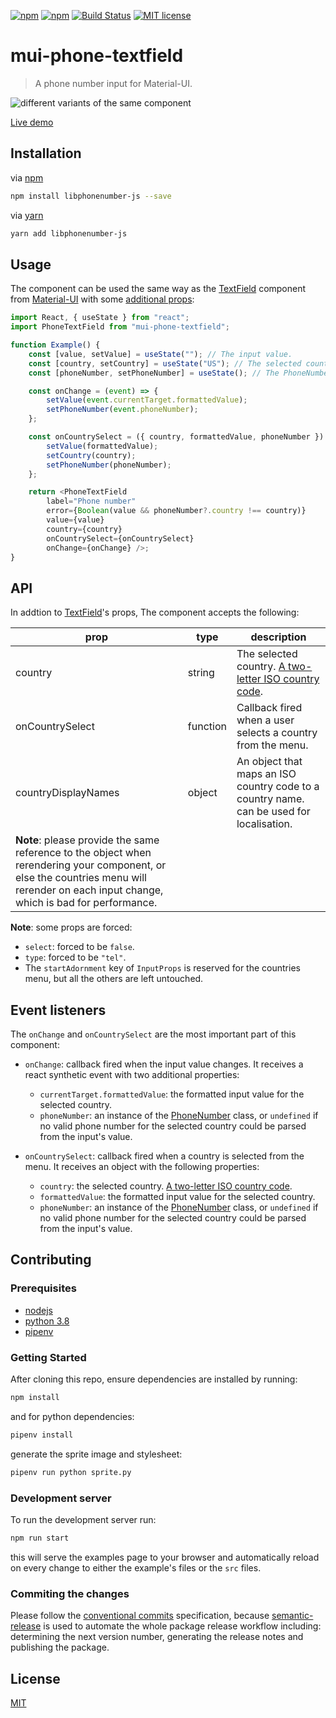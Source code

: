 [![npm](https://img.shields.io/npm/dt/mui-phone-textfield)](https://www.npmjs.com/package/mui-phone-textfield)
[![npm](https://img.shields.io/npm/v/mui-phone-textfield)](https://www.npmjs.com/package/mui-phone-textfield)
[![Build Status](https://travis-ci.com/soufyakoub/mui-phone-textfield.svg?branch=main)](https://travis-ci.com/soufyakoub/mui-phone-textfield)
[![MIT license](https://img.shields.io/badge/License-MIT-blue.svg)](https://github.com/soufyakoub/mui-phone-textfield/blob/main/LICENSE)

# mui-phone-textfield
> A phone number input for Material-UI.

![different variants of the same component](https://media.giphy.com/media/QM9ikg4lwuClWrCIZJ/giphy.gif)

[Live demo](https://soufyakoub.github.io/mui-phone-textfield/)

## Installation

via [npm](https://npmjs.org/)

```sh
npm install libphonenumber-js --save
```

via [yarn](https://yarnpkg.com)

```sh
yarn add libphonenumber-js
```

## Usage
The component can be used the same way as the [TextField](https://material-ui.com/components/text-fields/) component from [Material-UI](https://material-ui.com/) with some [additional props](https://github.com/soufyakoub/mui-phone-textfield/blob/main/README.md#api):

```javascript
import React, { useState } from "react";
import PhoneTextField from "mui-phone-textfield";

function Example() {
	const [value, setValue] = useState(""); // The input value.
	const [country, setCountry] = useState("US"); // The selected country.
	const [phoneNumber, setPhoneNumber] = useState(); // The PhoneNumber instance.

	const onChange = (event) => {
		setValue(event.currentTarget.formattedValue);
		setPhoneNumber(event.phoneNumber);
	};

	const onCountrySelect = ({ country, formattedValue, phoneNumber }) => {
		setValue(formattedValue);
		setCountry(country);
		setPhoneNumber(phoneNumber);
	};

	return <PhoneTextField
		label="Phone number"
		error={Boolean(value && phoneNumber?.country !== country)}
		value={value}
		country={country}
		onCountrySelect={onCountrySelect}
		onChange={onChange} />;
}
```

## API

In addtion to [TextField](https://material-ui.com/api/text-field/#props)'s props, The component accepts the following:

| prop | type | description|
|-|-|-|
| country | string | The selected country. [A two-letter ISO country code](https://en.wikipedia.org/wiki/ISO_3166-1_alpha-2#Officially_assigned_code_elements). |
| onCountrySelect | function | Callback fired when a user selects a country from the menu. |
| countryDisplayNames | object | An object that maps an ISO country code to a country name. can be used for localisation.
**Note**: please provide the same reference to the object when rerendering your component, or else the countries menu will rerender on each input change, which is bad for performance. |

**Note**: some props are forced:
- `select`: forced to be `false`.
- `type`: forced to be `"tel"`.
- The `startAdornment` key of `InputProps` is reserved for the countries menu, but all the others are left untouched.

## Event listeners

The `onChange` and `onCountrySelect` are the most important part of this component:

- `onChange`: callback fired when the input value changes. It receives a react synthetic event with two additional properties:
	- `currentTarget.formattedValue`: the formatted input value for the selected country.
	- `phoneNumber`: an instance of the [PhoneNumber](https://github.com/catamphetamine/libphonenumber-js/blob/master/README.md#phonenumber) class, or `undefined` if no valid phone number for the selected country could be parsed from the input's value.

- `onCountrySelect`: callback fired when a country is selected from the menu. It receives an object with the following properties:
	- `country`: the selected country. [A two-letter ISO country code](https://en.wikipedia.org/wiki/ISO_3166-1_alpha-2#Officially_assigned_code_elements).
	- `formattedValue`: the formatted input value for the selected country.
	- `phoneNumber`: an instance of the [PhoneNumber](https://github.com/catamphetamine/libphonenumber-js/blob/master/README.md#phonenumber) class, or `undefined` if no valid phone number for the selected country could be parsed from the input's value.

## Contributing

### Prerequisites
- [nodejs](https://nodejs.org)
- [python 3.8](https://www.python.org/downloads/release/python-380/)
- [pipenv](https://pypi.org/project/pipenv/)

### Getting Started

After cloning this repo, ensure dependencies are installed by running:

```sh
npm install
```

and for python dependencies:
```sh
pipenv install
```

generate the sprite image and stylesheet:
```sh
pipenv run python sprite.py
```

### Development server

To run the development server run:
```sh
npm run start
```

this will serve the examples page to your browser and automatically reload on every change to either the example's files or the `src` files.

### Commiting the changes

Please follow the [conventional commits](https://www.conventionalcommits.org/en/v1.0.0/) specification, because [semantic-release](https://github.com/semantic-release/semantic-release) is used to automate the whole package release workflow including: determining the next version number, generating the release notes and publishing the package.

## License

[MIT](https://github.com/soufyakoub/mui-phone-textfield/blob/main/LICENSE)
